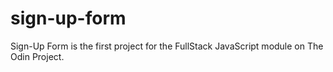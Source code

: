 # sign-up-form

Sign-Up Form is the first project for the FullStack JavaScript module on The Odin Project.

